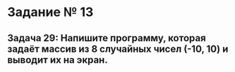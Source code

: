 # Задание № 13
## Задача 29: Напишите программу, которая задаёт массив из 8 случайных чисел (-10, 10) и выводит их на экран.